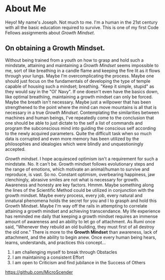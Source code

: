 # About Me
Heyo! My name's Joseph. Not much to me. I'm a human in the 21st century with all the basic education required to survive. This is one of my first Code Fellows assignments about *Growth Mindset*. 

## On obtaining a Growth Mindset.

Without being trained from a youth on how to grasp and hold such a mindstate, attaining and maintaining a *Growth Mindset* seems impossible to me, sort of like breathing in a candle flame and keeping the fire lit as it flows through your lungs. Maybe I'm overcomplicating the process. Maybe one should just focus on the fundamentals of developing the type of temple capable of housing such a mindset; breathing. "Keep it simple, stupid" as they would say in the "Ol' Navy". If one doesn't even have the basics down, like optimal breathiing, maintaining a growth mindset can only be forced. Maybe the breath isn't necessary. Maybe just a willpower that has been strengthened to the point where the mind can move mountains is all that is necessary in a true *Growth Mindset*. Contemplating the similarities between machines and human beings, I've repeatedly come to the conclusion that one should be able to just dictate to the self a list of commands and program the subconscious mind into guiding the conscious self according to the newly acquired parameters. Quite the difficult task when so much data is corrupted and even more memory has been utilized by the philosophies and idealogies which were blindly and unquestioningly accepted. 

*Growth mindset*. I hope acquiesced optimism isn't a requirement for such a mindstate. No. It can't be. Growth mindset follows evolutionary steps and the range of emotions, which motivate an animal/human to survive and reproduce, is vast. So no. Constant optimism, overbearing happiness, jaw clenchingly, abrasive smiles are not what is necessary for growth. Awareness and honesty are key factors. Hmmm. Maybe something along the lines of the Scientific Method could be utilized in conjunction with the growth mindset. Maybe every process, every job, every natural and innatural phenomena holds the secret for you and I to grasph and hold this Growth Mindset. Maybe I'm way off the rails in attempting to correlate attaining a growth mindset and achieving transcendance. My life experience has reminded me daily that keeping a growth mindset requires an immense amount of awareness and an ability to let go of attachment. As Rumi once said, "Whenever they rebuild an old building, they must first of all destroy the old one." There is more to the **Growth Mindset** than awareness, lack of attachment, and the ability to begin anew. Once every human being hears, learns, understands, and practices this concept... 

1. I am challenging myself to break through Obstacles
2. I am maintaining a consistent Effort
3. I am open to Criticism and find jubilance in the Success of Others

<https://github.com/MicroScender>
